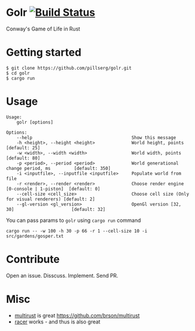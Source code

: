 # Golr [![Build Status](https://travis-ci.org/pillserg/golr.svg)](https://travis-ci.org/pillserg/golr.svg)
Conway's Game of Life in Rust

# Getting started
```
$ git clone https://github.com/pillserg/golr.git
$ cd golr
$ cargo run
```

# Usage
```
Usage:
    golr [options]

Options:
    --help                                      Show this message
    -h <height>, --height <height>              World height, points                         [default: 25]
    -w <width>, --width <width>                 World width, points                          [default: 80]
    -p <period>, --period <period>              World generational change period, ms         [default: 350]
    -i <inputfile>, --inputfile <inputfile>     Populate world from file
    -r <render>, --render <render>              Choose render engine [0-console | 1-piston]  [default: 0]
    --cell-size <cell_size>                     Choose cell size (Only for visual renderers) [default: 2]
    --gl-version <gl_version>                   OpenGl version [32, 30]                      [default: 32]
```
You can pass params to ```golr``` using ```cargo run``` command
```
cargo run -- -w 100 -h 30 -p 66 -r 1 --cell-size 10 -i src/gardens/gosper.txt
```

# Contribute
Open an issue. Disscuss. Implement. Send PR.

# Misc
 - [multirust][multirust] is great https://github.com/brson/multirust
 - [racer][racer] works - and thus is also great

[multirust]: https://github.com/brson/multirust
[racer]: https://github.com/phildawes/racer
